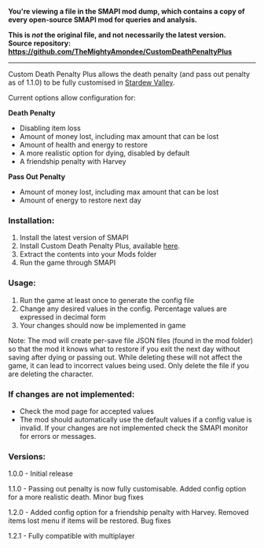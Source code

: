 **You're viewing a file in the SMAPI mod dump, which contains a copy of every open-source SMAPI mod
for queries and analysis.**

**This is _not_ the original file, and not necessarily the latest version.**  
**Source repository: https://github.com/TheMightyAmondee/CustomDeathPenaltyPlus**

----


Custom Death Penalty Plus allows the death penalty (and pass out penalty as of 1.1.0) to be fully customised in [Stardew Valley](https://www.stardewvalley.net/).

Current options allow configuration for:

**Death Penalty**
- Disabling item loss
- Amount of money lost, including max amount that can be lost
- Amount of health and energy to restore
- A more realistic option for dying, disabled by default
- A friendship penalty with Harvey

**Pass Out Penalty**
- Amount of money lost, including max amount that can be lost
- Amount of energy to restore next day

### Installation:
1. Install the latest version of SMAPI
2. Install Custom Death Penalty Plus, available [here](https://www.nexusmods.com/stardewvalley/mods/7069).
3. Extract the contents into your Mods folder
4. Run the game through SMAPI

### Usage:
1. Run the game at least once to generate the config file
2. Change any desired values in the config. Percentage values are expressed in decimal form
3. Your changes should now be implemented in game

Note: The mod will create per-save file JSON files (found in the mod folder) so that the mod it knows what to restore if you exit the next day without saving after dying or passing out. While deleting these will not affect the game, it can lead to incorrect values being used. Only delete the file if you are deleting the character.

### If changes are not implemented:
 - Check the mod page for accepted values
 - The mod should automatically use the default values if a config value is invalid. If your changes are not implemented check the SMAPI monitor for errors or messages.
 
### Versions:
1.0.0 - Initial release

1.1.0 - Passing out penalty is now fully customisable. Added config option for a more realistic death. Minor bug fixes

1.2.0 - Added config option for a friendship penalty with Harvey. Removed items lost menu if items will be restored. Bug fixes

1.2.1 - Fully compatible with multiplayer


